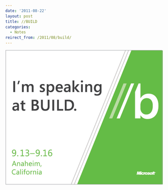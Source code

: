 ```yaml
---
date: '2011-08-22'
layout: post
title: //BUILD
categories:
  - Notes
reirect_from: /2011/08/build/
---
```


[![](/images/2011/08/6204-buildbig_thumb_2aa9a50e.png)](http://www.buildwindows.com)

